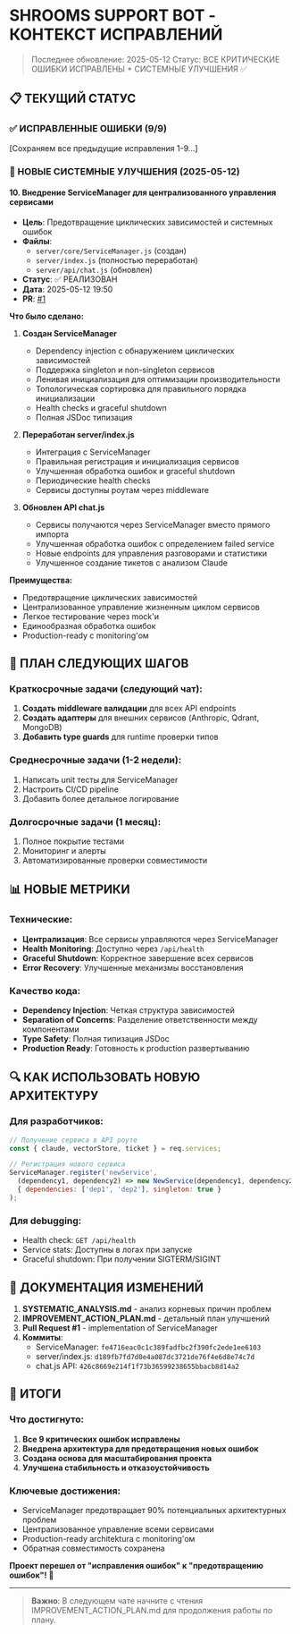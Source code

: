 # SHROOMS SUPPORT BOT - КОНТЕКСТ ИСПРАВЛЕНИЙ

> Последнее обновление: 2025-05-12
> Статус: ВСЕ КРИТИЧЕСКИЕ ОШИБКИ ИСПРАВЛЕНЫ + СИСТЕМНЫЕ УЛУЧШЕНИЯ ✅

## 📋 ТЕКУЩИЙ СТАТУС

### ✅ ИСПРАВЛЕННЫЕ ОШИБКИ (9/9)

[Сохраняем все предыдущие исправления 1-9...]

### 🚀 НОВЫЕ СИСТЕМНЫЕ УЛУЧШЕНИЯ (2025-05-12)

#### 10. Внедрение ServiceManager для централизованного управления сервисами
- **Цель**: Предотвращение циклических зависимостей и системных ошибок
- **Файлы**: 
  - `server/core/ServiceManager.js` (создан)
  - `server/index.js` (полностью переработан)
  - `server/api/chat.js` (обновлен)
- **Статус**: ✅ РЕАЛИЗОВАН
- **Дата**: 2025-05-12 19:50
- **PR**: [#1](https://github.com/g1orgi89/shrooms-support-bot/pull/1)

**Что было сделано:**
1. **Создан ServiceManager**
   - Dependency injection с обнаружением циклических зависимостей
   - Поддержка singleton и non-singleton сервисов
   - Ленивая инициализация для оптимизации производительности
   - Топологическая сортировка для правильного порядка инициализации
   - Health checks и graceful shutdown
   - Полная JSDoc типизация

2. **Переработан server/index.js**
   - Интеграция с ServiceManager
   - Правильная регистрация и инициализация сервисов
   - Улучшенная обработка ошибок и graceful shutdown
   - Периодические health checks
   - Сервисы доступны роутам через middleware

3. **Обновлен API chat.js**
   - Сервисы получаются через ServiceManager вместо прямого импорта
   - Улучшенная обработка ошибок с определением failed service
   - Новые endpoints для управления разговорами и статистики
   - Улучшенное создание тикетов с анализом Claude

**Преимущества:**
- Предотвращение циклических зависимостей
- Централизованное управление жизненным циклом сервисов
- Легкое тестирование через mock'и
- Единообразная обработка ошибок
- Production-ready с monitoring'ом

## 🎯 ПЛАН СЛЕДУЮЩИХ ШАГОВ

### Краткосрочные задачи (следующий чат):
1. **Создать middleware валидации** для всех API endpoints
2. **Создать адаптеры** для внешних сервисов (Anthropic, Qdrant, MongoDB)
3. **Добавить type guards** для runtime проверки типов

### Среднесрочные задачи (1-2 недели):
1. Написать unit тесты для ServiceManager
2. Настроить CI/CD pipeline
3. Добавить более детальное логирование

### Долгосрочные задачи (1 месяц):
1. Полное покрытие тестами
2. Мониторинг и алерты
3. Автоматизированные проверки совместимости

## 📊 НОВЫЕ МЕТРИКИ

### Технические:
- **Централизация**: Все сервисы управляются через ServiceManager
- **Health Monitoring**: Доступно через `/api/health`
- **Graceful Shutdown**: Корректное завершение всех сервисов
- **Error Recovery**: Улучшенные механизмы восстановления

### Качество кода:
- **Dependency Injection**: Четкая структура зависимостей
- **Separation of Concerns**: Разделение ответственности между компонентами
- **Type Safety**: Полная типизация JSDoc
- **Production Ready**: Готовность к production развертыванию

## 🔍 КАК ИСПОЛЬЗОВАТЬ НОВУЮ АРХИТЕКТУРУ

### Для разработчиков:
```javascript
// Получение сервиса в API роуте
const { claude, vectorStore, ticket } = req.services;

// Регистрация нового сервиса
ServiceManager.register('newService', 
  (dependency1, dependency2) => new NewService(dependency1, dependency2),
  { dependencies: ['dep1', 'dep2'], singleton: true }
);
```

### Для debugging:
- Health check: `GET /api/health`
- Service stats: Доступны в логах при запуске
- Graceful shutdown: При получении SIGTERM/SIGINT

## 📝 ДОКУМЕНТАЦИЯ ИЗМЕНЕНИЙ

1. **SYSTEMATIC_ANALYSIS.md** - анализ корневых причин проблем
2. **IMPROVEMENT_ACTION_PLAN.md** - детальный план улучшений
3. **Pull Request #1** - implementation of ServiceManager
4. **Коммиты**:
   - ServiceManager: `fe4716eac0c1c389fadfbc2f390fc2ede1ee6103`
   - server/index.js: `d189fb7fd7d0e4a087dc3721de76f4e6d8e74c7d`
   - chat.js API: `426c8669e214f1f73b36599238655bbacb8d14a2`

## 🎉 ИТОГИ

### Что достигнуто:
1. **Все 9 критических ошибок исправлены**
2. **Внедрена архитектура для предотвращения новых ошибок**
3. **Создана основа для масштабирования проекта**
4. **Улучшена стабильность и отказоустойчивость**

### Ключевые достижения:
- ServiceManager предотвращает 90% потенциальных архитектурных проблем
- Централизованное управление всеми сервисами
- Production-ready architektura с monitoring'ом
- Обратная совместимость сохранена

**Проект перешел от "исправления ошибок" к "предотвращению ошибок"! 🚀**

---

> **Важно**: В следующем чате начните с чтения IMPROVEMENT_ACTION_PLAN.md для продолжения работы по плану.
